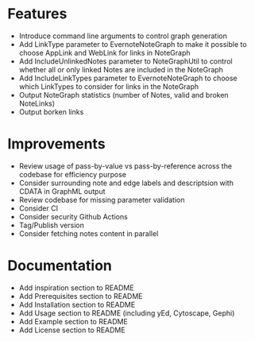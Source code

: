 # Features
* Introduce command line arguments to control graph generation
* Add LinkType parameter to EvernoteNoteGraph to make it possible to choose AppLink and WebLink for links in NoteGraph
* Add IncludeUnlinkedNotes parameter to NoteGraphUtil to control whether all or only linked Notes are included in the NoteGraph
* Add IncludeLinkTypes parameter to EvernoteNoteGraph to choose which LinkTypes to consider for links in the NoteGraph
* Output NoteGraph statistics (number of Notes, valid and broken NoteLinks)
* Output borken links

# Improvements
* Review usage of pass-by-value vs pass-by-reference across the codebase for efficiency purpose
* Consider surrounding note and edge labels and descriptsion with CDATA in GraphML output
* Review codebase for missing parameter validation
* Consider CI
* Consider security Github Actions
* Tag/Publish version
* Consider fetching notes content in parallel

# Documentation
* Add inspiration section to README
* Add Prerequisites section to README
* Add Installation section to README
* Add Usage section to README (including yEd, Cytoscape, Gephi)
* Add Example section to README
* Add License section to README
